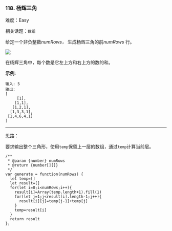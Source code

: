 ### 118. 杨辉三角

难度：Easy

相关话题：`数组`

给定一个非负整数*numRows，* 生成杨辉三角的前*numRows* 行。



![](https://upload.wikimedia.org/wikipedia/commons/0/0d/PascalTriangleAnimated2.gif)




在杨辉三角中，每个数是它左上方和右上方的数的和。



**示例:** 



```
输入: 5
输出:
[
     [1],
    [1,1],
   [1,2,1],
  [1,3,3,1],
 [1,4,6,4,1]
]
```



-----

思路：

要求输出整个三角形，使用`temp`保留上一层的数组，通过`temp`计算当前层。

```
/**
 * @param {number} numRows
 * @return {number[][]}
 */
var generate = function(numRows) {
  let temp=[]
  let result=[]
  for(let i=0;i<numRows;i++){
    result[i]=Array(temp.length+1).fill(1)
    for(let j=1;j<result[i].length-1;j++){
      result[i][j]=temp[j-1]+temp[j]
    }
    temp=result[i]
  }
  return result
};
```

